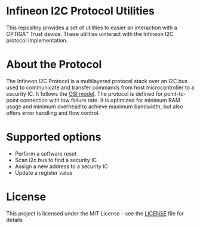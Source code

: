 # Infineon I2C Protocol Utilities

This repositiry provides a set of utilities to easier an interaction with a OPTIGA™ Trust device.
These utilities uinteract with the Infineon I2C protocol implementation.

# About the Protocol

The Infineon I2C Protocol is a multilayered protocol stack over an I2C bus used to communicate and transfer commands from host microcontroller to a security IC. It follows the [OSI model](https://en.wikipedia.org/wiki/OSI_model). The protocol is defined for point-to-point connection with low failure rate. It is optimized for minimum RAM usage and minimum overhead to achieve maximum bandwidth, but also offers error handling and flow control.

# Supported options

* Perform a software reset
* Scan i2c bus to find a security IC
* Assign a new address to a security IC
* Update a register value

# License
This project is licensed under the MIT License - see the [LICENSE](LICENSE) file for details
